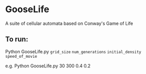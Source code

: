# GooseLife
A suite of cellular automata based on Conway's Game of Life

## To run:
Python GooseLife.py ```grid_size``` ```num_generations``` ```initial_density``` ```speed_of_movie```

e.g. Python GooseLife.py 30 300 0.4 0.2

